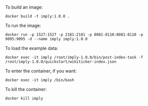 To build an image:

```
docker build -t imply:1.0.0 .
```

To run the image:

```
docker run -p 1527:1527 -p 2181:2181 -p 8081-8110:8081-8110 -p 9095:9095 -d --name imply imply:1.0.0
```

To load the example data:

```
docker exec -it imply /root/imply-1.0.0/bin/post-index-task -f /root/imply-1.0.0/quickstart/wikiticker-index.json
```

To enter the container, if you want:

```
docker exec -it imply /bin/bash
```

To kill the container:

```
docker kill imply
```
